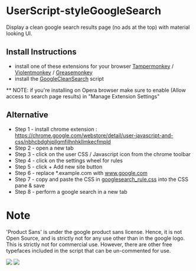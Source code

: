 # UserScript-styleGoogleSearch
Display a clean google search results page (no ads at the top) with material looking UI.

## Install Instructions
* install one of these extensions for your browser <a href="https://chrome.google.com/webstore/detail/tampermonkey/dhdgffkkebhmkfjojejmpbldmpobfkfo">Tampermonkey</a> / <a href="https://chrome.google.com/webstore/detail/violentmonkey/jinjaccalgkegednnccohejagnlnfdag">Violentmonkey</a> / <a href="https://addons.mozilla.org/en-US/firefox/addon/greasemonkey/">Greasemonkey</a>
* install the <a href="https://openuserjs.org/scripts/MilionMax/Google_Clean_Search">GoogleCleanSearch</a> script

** NOTE: if you're installing on Opera browser make sure to enable (Allow access to search page results) in "Manage Extension Settings"

## Alternative
* Step 1 - install chrome extension : 
https://chrome.google.com/webstore/detail/user-javascript-and-css/nbhcbdghjpllgmfilhnhkllmkecfmpld 
* Step 2 - open a new tab 
* Step 3 - click on the user CSS / Javascript icon from the chrome toolbar 
* Step 4 - click on the settings wheel for rules 
* Step 5 - click + Add new site button 
* Step 6 - replace *.example.com with www.google.com 
* Step 7 - copy and paste the CSS in <a href="https://github.com/maximilianotaverna/clean-search-CSS/blob/master/googlesearch_rule.css">googlesearch_rule.css</a> into the CSS pane & save
* Step 8 - perform a google search in a new tab <br>

# Note
'Product Sans' is under the google product sans license. Hence, it is not Open Source, and is strictly not for any use other than in the google logo. This is strictly not for commercial use. However, there are other free typefaces included in the script that can be un-commented for use. 


![](images/before.png)
![](images/after.png)
